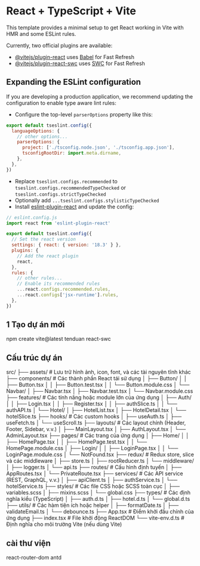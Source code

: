 # React + TypeScript + Vite

This template provides a minimal setup to get React working in Vite with HMR and some ESLint rules.

Currently, two official plugins are available:

- [@vitejs/plugin-react](https://github.com/vitejs/vite-plugin-react/blob/main/packages/plugin-react/README.md) uses [Babel](https://babeljs.io/) for Fast Refresh
- [@vitejs/plugin-react-swc](https://github.com/vitejs/vite-plugin-react-swc) uses [SWC](https://swc.rs/) for Fast Refresh

## Expanding the ESLint configuration

If you are developing a production application, we recommend updating the configuration to enable type aware lint rules:

- Configure the top-level `parserOptions` property like this:

```js
export default tseslint.config({
  languageOptions: {
    // other options...
    parserOptions: {
      project: ['./tsconfig.node.json', './tsconfig.app.json'],
      tsconfigRootDir: import.meta.dirname,
    },
  },
})
```

- Replace `tseslint.configs.recommended` to `tseslint.configs.recommendedTypeChecked` or `tseslint.configs.strictTypeChecked`
- Optionally add `...tseslint.configs.stylisticTypeChecked`
- Install [eslint-plugin-react](https://github.com/jsx-eslint/eslint-plugin-react) and update the config:

```js
// eslint.config.js
import react from 'eslint-plugin-react'

export default tseslint.config({
  // Set the react version
  settings: { react: { version: '18.3' } },
  plugins: {
    // Add the react plugin
    react,
  },
  rules: {
    // other rules...
    // Enable its recommended rules
    ...react.configs.recommended.rules,
    ...react.configs['jsx-runtime'].rules,
  },
})
```
## 1 Tạo dự án mới
npm create vite@latest tenduan react-swc
## Cấu trúc dự án
src/
├── assets/           # Lưu trữ hình ảnh, icon, font, và các tài nguyên tĩnh khác
├── components/       # Các thành phần React tái sử dụng
│   ├── Button/
│   │   ├── Button.tsx
│   │   ├── Button.test.tsx
│   │   └── Button.module.css
│   └── Navbar/
│       ├── Navbar.tsx
│       ├── Navbar.test.tsx
│       └── Navbar.module.css
├── features/         # Các tính năng hoặc module lớn của ứng dụng
│   ├── Auth/
│   │   ├── Login.tsx
│   │   ├── Register.tsx
│   │   ├── authSlice.ts
│   │   └── authAPI.ts
│   └── Hotel/
│       ├── HotelList.tsx
│       ├── HotelDetail.tsx
│       └── hotelSlice.ts
├── hooks/            # Các custom hooks
│   ├── useAuth.ts
│   ├── useFetch.ts
│   └── useScroll.ts
├── layouts/          # Các layout chính (Header, Footer, Sidebar, v.v.)
│   ├── MainLayout.tsx
│   ├── AuthLayout.tsx
│   └── AdminLayout.tsx
├── pages/            # Các trang của ứng dụng
│   ├── Home/
│   │   ├── HomePage.tsx
│   │   ├── HomePage.test.tsx
│   │   └── HomePage.module.css
│   ├── Login/
│   │   ├── LoginPage.tsx
│   │   └── LoginPage.module.css
│   └── NotFound.tsx
├── redux/            # Redux store, slice và các middleware
│   ├── store.ts
│   ├── rootReducer.ts
│   └── middleware/
│       ├── logger.ts
│       └── api.ts
├── routes/           # Cấu hình định tuyến
│   ├── AppRoutes.tsx
│   └── PrivateRoute.tsx
├── services/         # Các API service (REST, GraphQL, v.v.)
│   ├── apiClient.ts
│   ├── authService.ts
│   └── hotelService.ts
├── styles/           # Các file CSS hoặc SCSS toàn cục
│   ├── variables.scss
│   ├── mixins.scss
│   └── global.css
├── types/            # Các định nghĩa kiểu (TypeScript)
│   ├── auth.d.ts
│   ├── hotel.d.ts
│   └── global.d.ts
├── utils/            # Các hàm tiện ích hoặc helper
│   ├── formatDate.ts
│   ├── validateEmail.ts
│   └── debounce.ts
├── App.tsx           # Điểm khởi đầu chính của ứng dụng
├── index.tsx         # File khởi động ReactDOM
└── vite-env.d.ts     # Định nghĩa cho môi trường Vite (nếu dùng Vite)


## cài thư viện
react-router-dom
antd